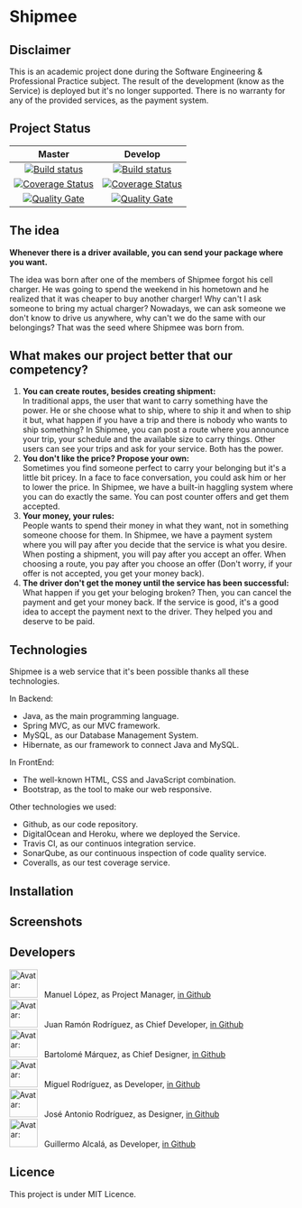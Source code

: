 # Shipmee

## Disclaimer

This is an academic project done during the Software Engineering & Professional Practice subject. The result of the development (know as the Service) is deployed but it's no longer supported. There is no warranty for any of the provided services, as the payment system.

## Project Status

| Master | Develop |
| :----: | :---:|
|[![Build status](https://travis-ci.org/Shipmee/Shipmee.svg?branch=master)](https://travis-ci.org/Shipmee/Shipmee)|[![Build status](https://travis-ci.org/Shipmee/Shipmee.svg?branch=develop)](https://travis-ci.org/Shipmee/Shipmee)|
|[![Coverage Status](https://coveralls.io/repos/github/Shipmee/Shipmee/badge.svg)](https://coveralls.io/github/Shipmee/Shipmee)| [![Coverage Status](https://coveralls.io/repos/github/Shipmee/Shipmee/badge.svg?branch=develop)](https://coveralls.io/github/Shipmee/Shipmee?branch=develop)|
|[![Quality Gate](https://sonarqube.com/api/badges/gate?key=ISPP:Shipmee)](https://sonarqube.com/dashboard/index/ISPP%3AShipmee)|[![Quality Gate](https://sonarqube.com/api/badges/gate?key=ISPP:Shipmee:develop)](https://sonarqube.com/dashboard/index/ISPP%3AShipmee%3Adevelop)|

## The idea

**Whenever there is a driver available, you can send your package where you want.**

The idea was born after one of the members of Shipmee forgot his cell charger. He was going to spend the weekend in his hometown and he realized that it was cheaper to buy another charger! Why can't I ask someone to bring my actual charger? Nowadays, we can ask someone we don't know to drive us anywhere, why can't we do the same with our belongings? That was the seed where Shipmee was born from.

## What makes our project better that our competency?

1. **You can create routes, besides creating shipment:**  
In traditional apps, the user that want to carry something have the power. He or she choose what to ship, where to ship it and when to ship it but, what happen if you have a trip and there is nobody who wants to ship something? In Shipmee, you can post a route where you announce your trip, your schedule and the available size to carry things. Other users can see your trips and ask for your service. Both has the power.
2. **You don't like the price? Propose your own:**  
Sometimes you find someone perfect to carry your belonging but it's a little bit pricey. In a face to face conversation, you could ask him or her to lower the price. In Shipmee, we have a built-in haggling system where you can do exactly the same. You can post counter offers and get them accepted.
3. **Your money, your rules:**  
People wants to spend their money in what they want, not in something someone choose for them. In Shipmee, we have a payment system where you will pay after you decide that the service is what you desire. When posting a shipment, you will pay after you accept an offer. When choosing a route, you pay after you choose an offer (Don't worry, if your offer is not accepted, you get your money back).
4. **The driver don't get the money until the service has been successful:**  
What happen if you get your beloging broken? Then, you can cancel the payment and get your money back. If the service is good, it's a good idea to accept the payment next to the driver. They helped you and deserve to be paid.

## Technologies

Shipmee is a web service that it's been possible thanks all these technologies.

In Backend:
- Java, as the main programming language.
- Spring MVC, as our MVC framework.
- MySQL, as our Database Management System.
- Hibernate, as our framework to connect Java and MySQL.

In FrontEnd:
- The well-known HTML, CSS and JavaScript combination.
- Bootstrap, as the tool to make our web responsive.

Other technologies we used:
- Github, as our code repository.
- DigitalOcean and Heroku, where we deployed the Service.
- Travis CI, as our continuos integration service.
- SonarQube, as our continuous inspection of code quality service.
- Coveralls, as our test coverage service.

## Installation

## Screenshots

## Developers

<img src="https://avatars0.githubusercontent.com/u/12049827?v=4&s=460" alt="Avatar: " height="50" /> &nbsp;
Manuel López, as Project Manager, [in Github](https://github.com/ManuelLR)  
<img src="https://avatars1.githubusercontent.com/u/8267403?v=4&s=400" alt="Avatar: " height="50" /> &nbsp;
Juan Ramón Rodríguez, as Chief Developer, [in Github](https://github.com/juanrarodriguez18)  
<img src="https://avatars0.githubusercontent.com/u/22616365?v=4&s=400" alt="Avatar: " height="50" /> &nbsp;
Bartolomé Márquez, as Chief Designer, [in Github](https://github.com/barmardom)  
<img src="https://avatars3.githubusercontent.com/u/11299118?v=4&s=400" alt="Avatar: " height="50" /> &nbsp;
Miguel Rodríguez, as Developer, [in Github](https://github.com/migrodcab)  
<img src="https://avatars3.githubusercontent.com/u/6894925?v=4&s=400" alt="Avatar: " height="50" /> &nbsp;
José Antonio Rodríguez, as Designer, [in Github](https://github.com/josearodriguez)  
<img src="https://avatars3.githubusercontent.com/u/12424182?v=4&s=400" alt="Avatar: " height="50" /> &nbsp;
Guillermo Alcalá, as Developer, [in Github](https://github.com/guillermo-ag-95)  

## Licence

This project is under MIT Licence.
